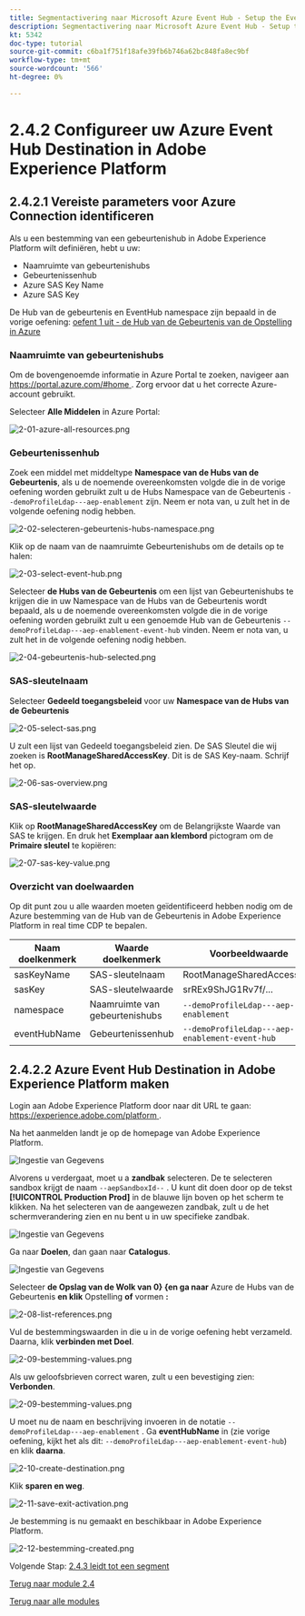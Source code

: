 ```yaml
---
title: Segmentactivering naar Microsoft Azure Event Hub - Setup the Event Hub RTCDP destination in Adobe Experience Platform
description: Segmentactivering naar Microsoft Azure Event Hub - Setup the Event Hub RTCDP destination in Adobe Experience Platform
kt: 5342
doc-type: tutorial
source-git-commit: c6ba1f751f18afe39fb6b746a62bc848fa8ec9bf
workflow-type: tm+mt
source-wordcount: '566'
ht-degree: 0%

---
```


# 2.4.2 Configureer uw Azure Event Hub Destination in Adobe Experience Platform

## 2.4.2.1 Vereiste parameters voor Azure Connection identificeren

Als u een bestemming van een gebeurtenishub in Adobe Experience Platform wilt definiëren, hebt u uw:

- Naamruimte van gebeurtenishubs
- Gebeurtenissenhub
- Azure SAS Key Name
- Azure SAS Key

De Hub van de gebeurtenis en EventHub namespace zijn bepaald in de vorige oefening: [ oefent 1 uit - de Hub van de Gebeurtenis van de Opstelling in Azure ](./ex1.md)

### Naamruimte van gebeurtenishubs

Om de bovengenoemde informatie in Azure Portal te zoeken, navigeer aan [ https://portal.azure.com/#home ](https://portal.azure.com/#home). Zorg ervoor dat u het correcte Azure-account gebruikt.

Selecteer **Alle Middelen** in Azure Portal:

![ 2-01-azure-all-resources.png ](./images/2-01-azure-all-resources.png)

### Gebeurtenissenhub

Zoek een middel met middeltype **Namespace van de Hubs van de Gebeurtenis**, als u de noemende overeenkomsten volgde die in de vorige oefening worden gebruikt zult u de Hubs Namespace van de Gebeurtenis `--demoProfileLdap---aep-enablement` zijn. Neem er nota van, u zult het in de volgende oefening nodig hebben.

![ 2-02-selecteren-gebeurtenis-hubs-namespace.png ](./images/2-02-select-event-hubs-namespace.png)

Klik op de naam van de naamruimte Gebeurtenishubs om de details op te halen:

![ 2-03-select-event-hub.png ](./images/2-03-select-event-hub.png)

Selecteer **de Hubs van de Gebeurtenis** om een lijst van Gebeurtenishubs te krijgen die in uw Namespace van de Hubs van de Gebeurtenis wordt bepaald, als u de noemende overeenkomsten volgde die in de vorige oefening worden gebruikt zult u een genoemde Hub van de Gebeurtenis `--demoProfileLdap---aep-enablement-event-hub` vinden. Neem er nota van, u zult het in de volgende oefening nodig hebben.

![ 2-04-gebeurtenis-hub-selected.png ](./images/2-04-event-hub-selected.png)

### SAS-sleutelnaam

Selecteer **Gedeeld toegangsbeleid** voor uw **Namespace van de Hubs van de Gebeurtenis**

![ 2-05-select-sas.png ](./images/2-05-select-sas.png)

U zult een lijst van Gedeeld toegangsbeleid zien. De SAS Sleutel die wij zoeken is **RootManageSharedAccessKey**. Dit is de SAS Key-naam. Schrijf het op.

![ 2-06-sas-overview.png ](./images/2-06-sas-overview.png)

### SAS-sleutelwaarde

Klik op **RootManageSharedAccessKey** om de Belangrijkste Waarde van SAS te krijgen. En druk het **Exemplaar aan klembord** pictogram om de **Primaire sleutel** te kopiëren:

![ 2-07-sas-key-value.png ](./images/2-07-sas-key-value.png)

### Overzicht van doelwaarden

Op dit punt zou u alle waarden moeten geïdentificeerd hebben nodig om de Azure bestemming van de Hub van de Gebeurtenis in Adobe Experience Platform in real time CDP te bepalen.

| Naam doelkenmerk | Waarde doelkenmerk | Voorbeeldwaarde |
|---|---|---|
| sasKeyName | SAS-sleutelnaam | RootManageSharedAccessKey |
| sasKey | SAS-sleutelwaarde | srREx9ShJG1Rv7f/... |
| namespace | Naamruimte van gebeurtenishubs | `--demoProfileLdap---aep-enablement` |
| eventHubName | Gebeurtenissenhub | `--demoProfileLdap---aep-enablement-event-hub` |

## 2.4.2.2 Azure Event Hub Destination in Adobe Experience Platform maken

Login aan Adobe Experience Platform door naar dit URL te gaan: [ https://experience.adobe.com/platform ](https://experience.adobe.com/platform).

Na het aanmelden landt je op de homepage van Adobe Experience Platform.

![ Ingestie van Gegevens ](./../../../modules/datacollection/module1.2/images/home.png)

Alvorens u verdergaat, moet u a **zandbak** selecteren. De te selecteren sandbox krijgt de naam ``--aepSandboxId--`` . U kunt dit doen door op de tekst **[!UICONTROL Production Prod]** in de blauwe lijn boven op het scherm te klikken. Na het selecteren van de aangewezen zandbak, zult u de het schermverandering zien en nu bent u in uw specifieke zandbak.

![ Ingestie van Gegevens ](./../../../modules/datacollection/module1.2/images/sb1.png)

Ga naar **Doelen**, dan gaan naar **Catalogus**.

![ Ingestie van Gegevens ](./images/sb2a.png)

Selecteer **de Opslag van de Wolk van 0} {en ga naar** Azure de Hubs van de Gebeurtenis **en klik** Opstelling **of** vormen **:**

![ 2-08-list-references.png ](./images/2-08-list-destinations.png)

Vul de bestemmingswaarden in die u in de vorige oefening hebt verzameld. Daarna, klik **verbinden met Doel**.

![ 2-09-bestemming-values.png ](./images/2-09-destination-values.png)

Als uw geloofsbrieven correct waren, zult u een bevestiging zien: **Verbonden**.

![ 2-09-bestemming-values.png ](./images/2-09-destination-valuesa.png)

U moet nu de naam en beschrijving invoeren in de notatie `--demoProfileLdap---aep-enablement` . Ga **eventHubName** in (zie vorige oefening, kijkt het als dit: `--demoProfileLdap---aep-enablement-event-hub`) en klik **daarna**.

![ 2-10-create-destination.png ](./images/2-10-create-destination.png)

Klik **sparen en weg**.

![ 2-11-save-exit-activation.png ](./images/2-11-save-exit-activation.png)

Je bestemming is nu gemaakt en beschikbaar in Adobe Experience Platform.

![ 2-12-bestemming-created.png ](./images/2-12-destination-created.png)

Volgende Stap: [ 2.4.3 leidt tot een segment ](./ex3.md)

[Terug naar module 2.4](./segment-activation-microsoft-azure-eventhub.md)

[Terug naar alle modules](./../../../overview.md)
